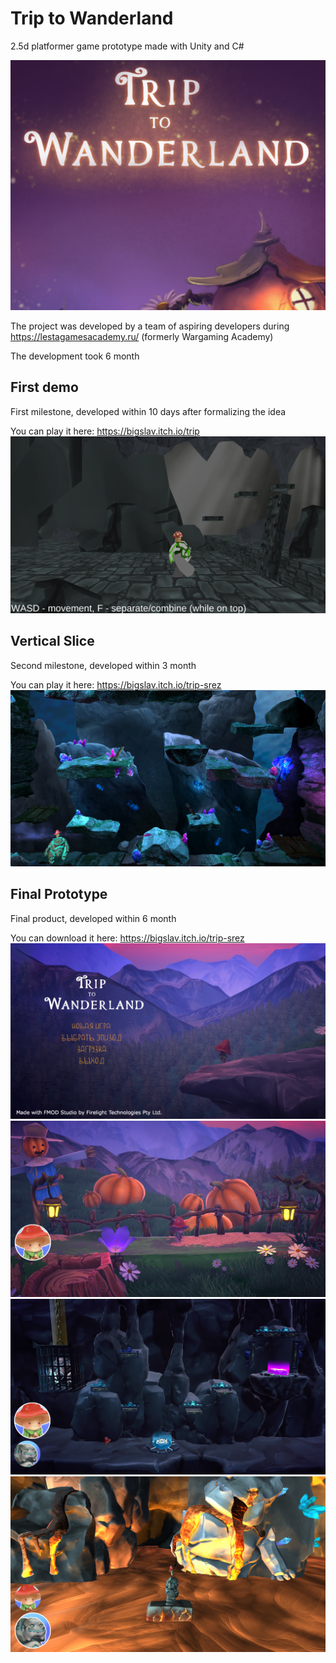 # Trip to Wanderland
2.5d platformer game prototype made with Unity and C#

![Alt text](readme-files/Logo.png?raw=true "Logo")

The project was developed by a team of aspiring developers during https://lestagamesacademy.ru/ (formerly Wargaming Academy)

The development took 6 month

## First demo
First milestone, developed within 10 days after formalizing the idea

You can play it here: https://bigslav.itch.io/trip
![Alt text](readme-files/Demo.png?raw=true "Demo")

## Vertical Slice 
Second milestone, developed within 3 month

You can play it here: https://bigslav.itch.io/trip-srez
![Alt text](readme-files/VerticalSlice.png?raw=true "Vertical Slice")

## Final Prototype 
Final product, developed within 6 month

You can download it here: https://bigslav.itch.io/trip-srez
![Alt text](readme-files/FinalPrototype1.png?raw=true "Final Prototype 1")
![Alt text](readme-files/FinalPrototype2.png?raw=true "Final Prototype 2")
![Alt text](readme-files/FinalPrototype3.png?raw=true "Final Prototype 3")
![Alt text](readme-files/FinalPrototype4.png?raw=true "Final Prototype 4")
